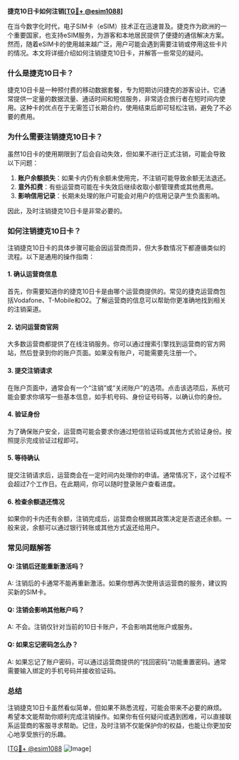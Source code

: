 **捷克10日卡如何注销[[TG💪+ @esim1088](https://t.me/s/esim1088)]**

在当今数字化时代，电子SIM卡（eSIM）技术正在迅速普及。捷克作为欧洲的一个重要国家，也支持eSIM服务，为游客和本地居民提供了便捷的通信解决方案。然而，随着eSIM卡的使用越来越广泛，用户可能会遇到需要注销或停用这些卡片的情况。本文将详细介绍如何注销捷克10日卡，并解答一些常见的疑问。

### 什么是捷克10日卡？

捷克10日卡是一种预付费的移动数据套餐，专为短期访问捷克的游客设计。它通常提供一定量的数据流量、通话时间和短信服务，非常适合旅行者在短时间内使用。这种卡的优点在于无需签订长期合约，使用结束后即可轻松注销，避免了不必要的费用。

### 为什么需要注销捷克10日卡？

虽然10日卡的使用期限到了后会自动失效，但如果不进行正式注销，可能会导致以下问题：

1. **账户余额损失**：如果卡内仍有余额未使用完，不注销可能导致余额无法退还。
2. **意外扣费**：有些运营商可能在卡失效后继续收取小额管理费或其他费用。
3. **影响信用记录**：长期未处理的账户可能会对用户的信用记录产生负面影响。

因此，及时注销捷克10日卡是非常必要的。

### 如何注销捷克10日卡？

注销捷克10日卡的具体步骤可能会因运营商而异，但大多数情况下都遵循类似的流程。以下是通用的操作指南：

#### 1. 确认运营商信息

首先，你需要知道你的捷克10日卡是由哪个运营商提供的。常见的捷克运营商包括Vodafone、T-Mobile和O2。了解运营商的信息可以帮助你更准确地找到相关的注销渠道。

#### 2. 访问运营商官网

大多数运营商都提供了在线注销服务。你可以通过搜索引擎找到运营商的官方网站，然后登录到你的账户页面。如果没有账户，可能需要先注册一个。

#### 3. 提交注销请求

在账户页面中，通常会有一个“注销”或“关闭账户”的选项。点击该选项后，系统可能会要求你填写一些基本信息，如手机号码、身份证号码等，以确认你的身份。

#### 4. 验证身份

为了确保账户安全，运营商可能会要求你通过短信验证码或其他方式验证身份。按照提示完成验证过程即可。

#### 5. 等待确认

提交注销请求后，运营商会在一定时间内处理你的申请。通常情况下，这个过程不会超过7个工作日。在此期间，你可以随时登录账户查看进度。

#### 6. 检查余额退还情况

如果你的卡内还有余额，注销完成后，运营商会根据其政策决定是否退还余额。一般来说，余额可以通过银行转账或其他方式返还给用户。

### 常见问题解答

#### Q: 注销后还能重新激活吗？
A: 注销后的卡通常不能再重新激活。如果你想再次使用该运营商的服务，建议购买新的SIM卡。

#### Q: 注销会影响其他账户吗？
A: 不会。注销仅针对当前的10日卡账户，不会影响其他账户或服务。

#### Q: 如果忘记密码怎么办？
A: 如果忘记了账户密码，可以通过运营商提供的“找回密码”功能重置密码。通常需要输入绑定的手机号码并接收验证码。

### 总结

注销捷克10日卡虽然看似简单，但如果不熟悉流程，可能会带来不必要的麻烦。希望本文能帮助你顺利完成注销操作。如果你有任何疑问或遇到困难，可以直接联系运营商的客服寻求帮助。记住，及时注销不仅能保护你的权益，也能让你更加安心地享受旅行的乐趣。

[[TG💪+ @esim1088](https://t.me/s/esim1088) ![Image](https://i.postimg.cc/4NQfJmqS/Snipaste-2025-05-13-00-14-12.png)]